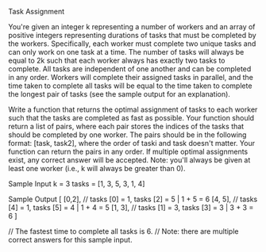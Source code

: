 Task Assignment

You're given an integer k representing a number of workers and an array of positive integers representing durations of tasks that must be completed by the workers. Specifically, each worker must complete two unique tasks and can only work on one task at a time. The number of tasks will always be equal to 2k such that each worker always has exactly two tasks to complete. All tasks are independent of one another and can be completed in any order. Workers will complete their assigned tasks in parallel, and the time taken to complete all tasks will be equal to the time taken to complete the longest pair of tasks (see the sample output for an explanation).

Write a function that returns the optimal assignment of tasks to each worker such that the tasks are completed as fast as possible. Your function should return a list of pairs, where each pair stores the indices of the tasks that should be completed by one worker. The pairs should be in the following format: [task, task2], where the order of taski and task doesn't matter. Your function can return the pairs in any order. If multiple optimal assignments exist, any correct answer will be accepted.
Note: you'll always be given at least one worker (i.e., k will always be greater than 0).


Sample Input
k = 3
tasks = [1, 3, 5, 3, 1, 4]

Sample Output
[
    [0,2], // tasks [0] = 1, tasks [2] = 5 | 1 + 5 = 6
    [4, 5], // tasks [4] = 1, tasks [5] = 4 | 1 + 4 = 5
    [1, 3], // tasks [1] = 3, tasks [3] = 3 | 3 + 3 = 6
] 

// The fastest time to complete all tasks is 6.
// Note: there are multiple correct answers for this sample input.
